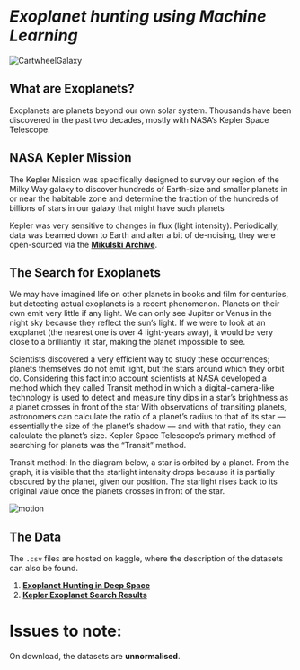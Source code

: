 # *Exoplanet hunting using Machine Learning*

![CartwheelGalaxy](https://user-images.githubusercontent.com/90423812/183287729-c65e66cf-4222-44ab-b363-4c597641bb0c.png)

## What are Exoplanets?

Exoplanets are planets beyond our own solar system. Thousands have been discovered in the past two decades, mostly with NASA’s Kepler Space Telescope.

## NASA Kepler Mission

The Kepler Mission was specifically designed to survey our region of the Milky Way galaxy to discover hundreds of Earth-size and smaller planets in or near the habitable zone and determine the fraction of the hundreds of billions of stars in our galaxy that might have such planets

Kepler was very sensitive to changes in flux (light intensity). Periodically, data was beamed down to Earth and after a bit of de-noising, they were open-sourced via the **[Mikulski Archive](https://archive.stsci.edu/k2/)**.

## The Search for Exoplanets

We may have imagined life on other planets in books and film for centuries, but detecting actual exoplanets is a recent phenomenon. Planets on their own emit very little if any light. We can only see Jupiter or Venus in the night sky because they reflect the sun’s light. If we were to look at an exoplanet (the nearest one is over 4 light-years away), it would be very close to a brilliantly lit star, making the planet impossible to see.

Scientists discovered a very efficient way to study these occurrences; planets themselves do not emit light, but the stars around which they orbit do. Considering this fact into account scientists at NASA developed a method which they called Transit method in which a digital-camera-like technology is used to detect and measure tiny dips in a star’s brightness as a planet crosses in front of the star With observations of transiting planets, astronomers can calculate the ratio of a planet’s radius to that of its star — essentially the size of the planet’s shadow — and with that ratio, they can calculate the planet’s size.
Kepler Space Telescope’s primary method of searching for planets was the “Transit” method.

Transit method: In the diagram below, a star is orbited by a planet. From the graph, it is visible that the starlight intensity drops because it is partially obscured by the planet, given our position. The starlight rises back to its original value once the planets crosses in front of the star.

![motion](https://user-images.githubusercontent.com/90423812/183286971-b65f0a6d-980f-4244-a3ca-9c07eb858d5d.gif)

## The Data

The `.csv` files are hosted on kaggle, where the description of the datasets can also be found.

1. **[Exoplanet Hunting in Deep Space](https://www.kaggle.com/datasets/keplersmachines/kepler-labelled-time-series-data)**
2. **[Kepler Exoplanet Search Results](https://www.kaggle.com/datasets/nasa/kepler-exoplanet-search-results)**

# Issues to note:

On download, the datasets are **unnormalised**. 
